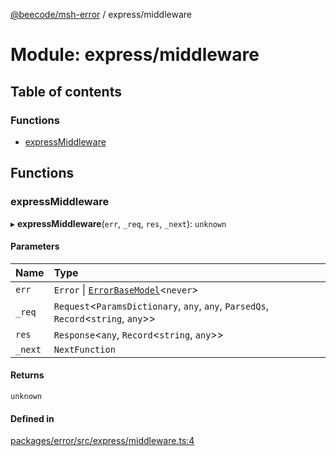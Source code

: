 [@beecode/msh-error](../README.md) / express/middleware

# Module: express/middleware

## Table of contents

### Functions

- [expressMiddleware](express_middleware.md#expressmiddleware)

## Functions

### expressMiddleware

▸ **expressMiddleware**(`err`, `_req`, `res`, `_next`): `unknown`

#### Parameters

| Name | Type |
| :------ | :------ |
| `err` | `Error` \| [`ErrorBaseModel`](../classes/error_base_model.ErrorBaseModel.md)<`never`\> |
| `_req` | `Request`<`ParamsDictionary`, `any`, `any`, `ParsedQs`, `Record`<`string`, `any`\>\> |
| `res` | `Response`<`any`, `Record`<`string`, `any`\>\> |
| `_next` | `NextFunction` |

#### Returns

`unknown`

#### Defined in

[packages/error/src/express/middleware.ts:4](https://github.com/beecode-rs/msh-error/blob/1b7382c/src/express/middleware.ts#L4)

